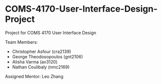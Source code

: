# COMS-4170-User-Interface-Design-Project
Project for COMS 4170 User Interface Design

Team Members: 
- Christopher Asfour (cra2139)
- George Theodosopoulos (gnt2106)
- Alisha Varma (av3120)
- Nathan Coulibaly (nmc2169)

Assigned Mentor: Leo Zhang

